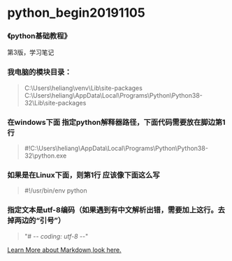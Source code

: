 # python_begin20191105

### 《python基础教程》

第3版，学习笔记

### 我电脑的模块目录：

> C:\Users\heliang\venv\Lib\site-packages
> C:\Users\heliang\AppData\Local\Programs\Python\Python38-32\Lib\site-packages



### 在windows下面 指定python解释器路径，下面代码需要放在脚边第1行

> #!C:\Users\heliang\AppData\Local\Programs\Python\Python38-32\python.exe

### 如果是在Linux下面，则第1行 应该像下面这么写

> #!/usr/bin/env python

### 指定文本是utf-8编码（如果遇到有中文解析出错，需要加上这行。去掉两边的“引号”）

>   "# -*- coding: utf-8 -*-"         

[Learn More about Markdown,look here.](https://guides.github.com/features/mastering-markdown/)
